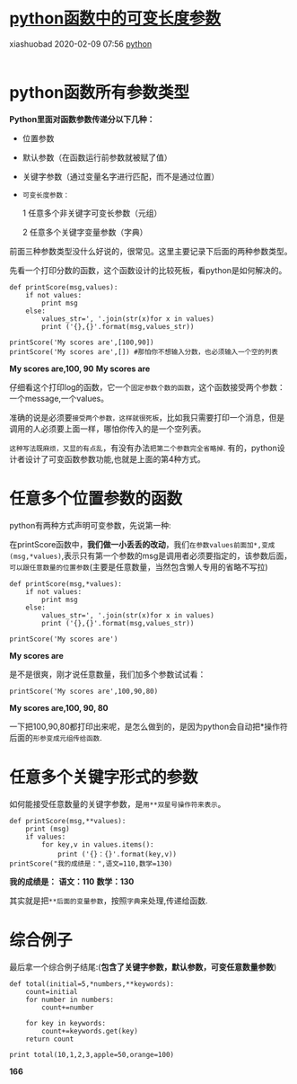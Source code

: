 <div class="blog-article">
<h1><a href="p.html?p=\python\python函数中的可变长度参数" class="title">python函数中的可变长度参数</a></h1>
<span class="author">xiashuobad</span>
<span class="time">2020-02-09 07:56</span>
<span><a href="tags.html?t=python" class="tag">python</a></span>
</div>
<br/>

# python函数所有参数类型
**Python里面对函数参数传递分以下几种：**
- 位置参数
- 默认参数（在函数运行前参数就被赋了值）
- 关键字参数（通过变量名字进行匹配，而不是通过位置）
- `可变长度参数：`

  1 任意多个非关键字可变长参数（元组）

  2 任意多个关键字变量参数（字典）

前面三种参数类型没什么好说的，很常见。这里主要记录下后面的两种参数类型。

先看一个打印分数的函数，这个函数设计的比较死板，看python是如何解决的。

```
def printScore(msg,values):
	if not values:
		print msg
	else:
		values_str=', '.join(str(x)for x in values)
		print ('{},{}'.format(msg,values_str))

printScore('My scores are',[100,90])
printScore('My scores are',[]) #那怕你不想输入分数，也必须输入一个空的列表
```
**My scores are,100, 90**
**My scores are**

仔细看这个打印log的函数，它一个`固定参数个数的函数`，这个函数接受两个参数：一个message,一个values。

准确的说是必须要`接受两个参数，这样就很死板`，比如我只需要打印一个消息，但是调用的人必须要上面一样，哪怕你传入的是一个空列表。

`这种写法既麻烦，又显的有点乱`，有没有办法`把第二个参数完全省略掉`. 有的，python设计者设计了可变函数参数功能,也就是上面的第4种方式。

# 任意多个位置参数的函数

python有两种方式声明可变参数，先说第一种:

在printScore函数中，**我们做一小丢丢的改动**，我们`在参数values前面加*,变成(msg,*values)`,表示只有第一个参数的msg是调用者必须要指定的，该参数后面，`可以跟任意数量的位置参数`(主要是任意数量，当然包含懒人专用的省略不写拉)

```
def printScore(msg,*values):
	if not values:
		print msg
	else:
		values_str=', '.join(str(x)for x in values)
		print ('{},{}'.format(msg,values_str))

printScore('My scores are')
```
**My scores are**

是不是很爽，刚才说任意数量，我们加多个参数试试看：

```
printScore('My scores are',100,90,80)
```
**My scores are,100, 90, 80**

一下把100,90,80都打印出来呢，是怎么做到的，是因为python会自动把*操作符后面的`形参变成元组传给函数`.

# 任意多个关键字形式的参数

如何能接受任意数量的关键字参数，是`用**双星号操作符来表示`。

```
def printScore(msg,**values):
    print (msg)
    if values:
        for key,v in values.items():
            print ('{}：{}'.format(key,v))
printScore("我的成绩是：",语文=110,数学=130)
```
**我的成绩是：**
**语文：110**
**数学：130**

其实就是把`**后面的变量参数`，按照`字典`来处理,传递给函数.

# 综合例子
最后拿一个综合例子结尾:(**包含了关键字参数，默认参数，可变任意数量参数**)

```
def total(initial=5,*numbers,**keywords):
	count=initial
	for number in numbers:
		count+=number

	for key in keywords:
		count+=keywords.get(key)
	return count

print total(10,1,2,3,apple=50,orange=100)
```
**166**